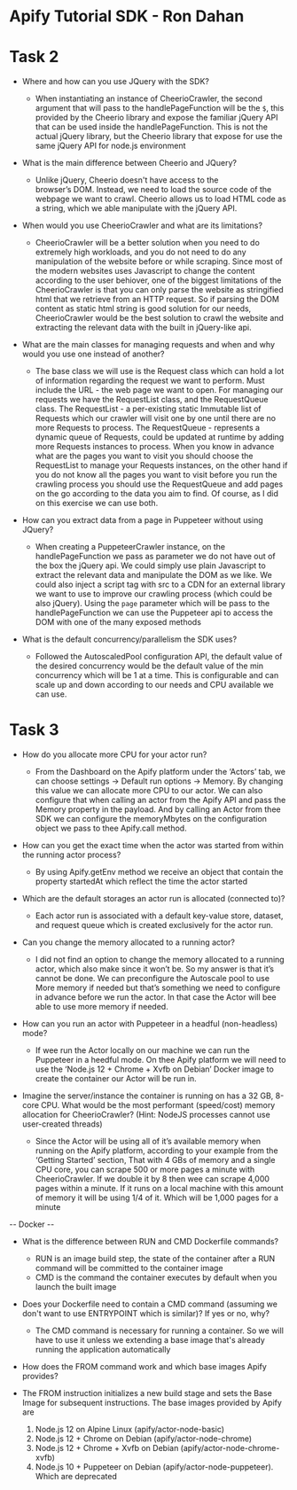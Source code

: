 # Apify Tutorial SDK - Ron Dahan

# Task 2
- Where and how can you use JQuery with the SDK?
    - When instantiating an instance of CheerioCrawler, the second argument that will pass to the handlePageFunction will be the `$`, this provided by the Cheerio library and expose the familiar jQuery API that can be used inside the handlePageFunction. This is not the actual jQuery library, but the Cheerio library that expose for use the same jQuery API for node.js environment

- What is the main difference between Cheerio and JQuery?
    - Unlike jQuery, Cheerio doesn't have access to the browser’s DOM. Instead, we need to load the source code of the webpage we want to crawl. Cheerio allows us to load HTML code as a string, which we able manipulate with the jQuery API.

- When would you use CheerioCrawler and what are its limitations?
    - CheerioCrawler will be a better solution when you need to do extremely high workloads, and you do not need to do any manipulation of the website before or while scraping. Since most of the modern websites uses Javascript to change the content according to the user behiover, one of the biggest limitations of the CheerioCrawler is that you can only parse the website as stringified html that we retrieve from an HTTP request. So if parsing the DOM content as static html string is good solution for our needs, CheerioCrawler would be the best solution to crawl the website and extracting the relevant data with the built in jQuery-like api.

- What are the main classes for managing requests and when and why would you use one instead of another?
    - The base class we will use is the Request class which can hold a lot of information regarding the request we want to perform. Must include the URL - the web page we want to open.
      For managing our requests we have the RequestList class, and the RequestQueue class.
      The RequestList - a per-existing static Immutable list of Requests which our crawler will visit one by one until there are no more Requests to process.
      The RequestQueue - represents a dynamic queue of Requests, could be updated at runtime by adding more Requests instances to process.
      When you know in advance what are the pages you want to visit you should choose the RequestList to manage your Requests instances, on the other hand if you do not know all the pages you want to visit before you run the crawling process you should use the RequestQueue and add pages on the go according to the data you aim to find.
      Of course, as I did on this exercise we can use both.

- How can you extract data from a page in Puppeteer without using JQuery?
    - When creating a PuppeteerCrawler instance, on the handlePageFunction we pass as parameter we do not have out of the box the jQuery api. We could simply use plain Javascript to extract the relevant data and manipulate the DOM as we like. We could also inject a script tag with src to a CDN for an external library we want to use to improve our crawling process (which could be also jQuery). Using the `page` parameter which will be pass to the handlePageFunction we can use the Puppeteer api to access the DOM with one of the many exposed methods 
    
- What is the default concurrency/parallelism the SDK uses?
    - Followed the AutoscaledPool configuration API, the default value of the desired concurrency would be the default value of the min concurrency which will be 1 at a time. This is configurable and can scale up and down according to our needs and CPU available we can use.

# Task 3

- How do you allocate more CPU for your actor run?
    - From the Dashboard on the Apify platform under the ‘Actors’ tab, we can choose settings -> Default run options -> Memory. By changing this value we can allocate more CPU to our actor. We can also configure that when calling an actor from the Apify API and pass the Memory property in the payload. And by calling an Actor from thee SDK we can configure the memoryMbytes on the configuration object we pass to thee Apify.call method.

- How can you get the exact time when the actor was started from within the running actor process?
    - By using Apify.getEnv method we receive an object that contain the property startedAt which reflect the time the actor started

- Which are the default storages an actor run is allocated (connected to)?
    - Each actor run is associated with a default key-value store, dataset, and request queue which is created exclusively for the actor run.

- Can you change the memory allocated to a running actor?
    - I did not find an option to change the memory allocated to a running actor, which also make since it won’t be. So my answer is that it’s cannot be done. We can preconfigure the Autoscale pool to use More memory if needed but that’s something we need to configure in advance before we run the actor. In that case the Actor will bee able to use more memory if needed.

- How can you run an actor with Puppeteer in a headful (non-headless) mode?
    - If wee run the Actor locally on our machine we can run the Puppeteer in a heedful mode. On thee Apify platform we will need to use the ‘Node.js 12 + Chrome + Xvfb on Debian’ Docker image to create the container our Actor will be run in.

- Imagine the server/instance the container is running on has a 32 GB, 8-core CPU. What would be the most performant (speed/cost) memory allocation for CheerioCrawler? (Hint: NodeJS processes cannot use user-created threads)
    - Since the Actor will be using all of it’s available memory when running on the Apify platform, according to your example from the ‘Getting Started’ section, That with 4 GBs of memory and a single CPU core, you can scrape 500 or more pages a minute with CheerioCrawler. If we double it by 8 then wee can scrape 4,000 pages within a minute. If it runs on a local machine with this amount of memory it will be using 1/4 of it. Which will be 1,000 pages for a minute

-- Docker --

- What is the difference between RUN and CMD Dockerfile commands?
  - RUN is an image build step, the state of the container after a RUN command will be committed to the container image
  - CMD is the command the container executes by default when you launch the built image

- Does your Dockerfile need to contain a CMD command (assuming we don't want to use ENTRYPOINT which is similar)? If yes or no, why?
    - The CMD command is necessary for running a container. So we will have to use it unless we extending a base image that's already running the application automatically

- How does the FROM command work and which base images Apify provides?

- The FROM instruction initializes a new build stage and sets the Base Image for subsequent instructions.
    The base images provided by Apify are
    1. Node.js 12 on Alpine Linux (apify/actor-node-basic)
    2. Node.js 12 + Chrome on Debian (apify/actor-node-chrome)
    3. Node.js 12 + Chrome + Xvfb on Debian (apify/actor-node-chrome-xvfb)
    4. Node.js 10 + Puppeteer on Debian (apify/actor-node-puppeteer). Which are deprecated